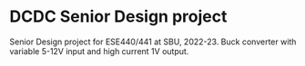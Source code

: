 # DCDC Senior Design project
Senior Design project for ESE440/441 at SBU, 2022-23.
Buck converter with variable 5-12V input and high current 1V output.
